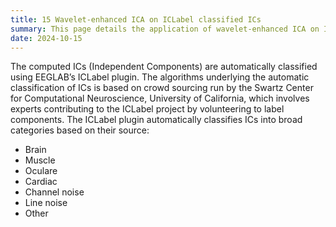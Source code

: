 ```yaml
---
title: 15 Wavelet-enhanced ICA on ICLabel classified ICs
summary: This page details the application of wavelet-enhanced ICA on ICs classified using the ICLable plugin.
date: 2024-10-15
---
```


The computed ICs (Independent Components) are automatically classified using EEGLAB’s ICLabel plugin. The algorithms underlying the automatic classification of ICs is based on crowd sourcing run by the Swartz Center for Computational Neuroscience, University of California, which involves experts contributing to the ICLabel project by volunteering to label components. The ICLabel plugin automatically classifies ICs into broad categories based on their source:

- Brain
- Muscle
- Oculare
- Cardiac
- Channel noise
- Line noise
- Other

